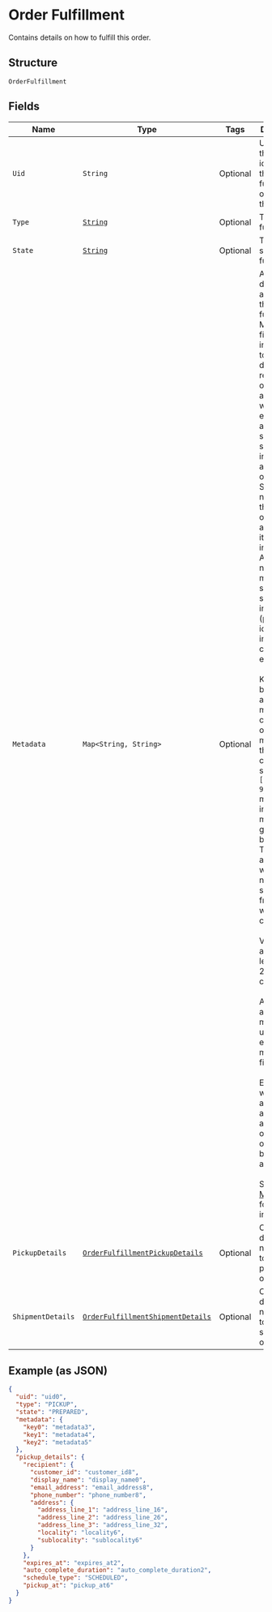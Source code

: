 
# Order Fulfillment

Contains details on how to fulfill this order.

## Structure

`OrderFulfillment`

## Fields

| Name | Type | Tags | Description | Getter |
|  --- | --- | --- | --- | --- |
| `Uid` | `String` | Optional | Unique ID that identifies the fulfillment only within this order. | String getUid() |
| `Type` | [`String`](/doc/models/order-fulfillment-type.md) | Optional | The type of fulfillment. | String getType() |
| `State` | [`String`](/doc/models/order-fulfillment-state.md) | Optional | The current state of this fulfillment. | String getState() |
| `Metadata` | `Map<String, String>` | Optional | Application-defined data attached to this fulfillment. Metadata fields are intended<br>to store descriptive references or associations with an entity in another system or store brief<br>information about the object. Square does not process this field; it only stores and returns it<br>in relevant API calls. Do not use metadata to store any sensitive information (personally<br>identifiable information, card details, etc.).<br><br>Keys written by applications must be 60 characters or less and must be in the character set<br>`[a-zA-Z0-9_-]`. Entries may also include metadata generated by Square. These keys are prefixed<br>with a namespace, separated from the key with a ':' character.<br><br>Values have a max length of 255 characters.<br><br>An application may have up to 10 entries per metadata field.<br><br>Entries written by applications are private and can only be read or modified by the same<br>application.<br><br>See [Metadata](https://developer.squareup.com/docs/build-basics/metadata) for more information. | Map<String, String> getMetadata() |
| `PickupDetails` | [`OrderFulfillmentPickupDetails`](/doc/models/order-fulfillment-pickup-details.md) | Optional | Contains details necessary to fulfill a pickup order. | OrderFulfillmentPickupDetails getPickupDetails() |
| `ShipmentDetails` | [`OrderFulfillmentShipmentDetails`](/doc/models/order-fulfillment-shipment-details.md) | Optional | Contains details necessary to fulfill a shipment order. | OrderFulfillmentShipmentDetails getShipmentDetails() |

## Example (as JSON)

```json
{
  "uid": "uid0",
  "type": "PICKUP",
  "state": "PREPARED",
  "metadata": {
    "key0": "metadata3",
    "key1": "metadata4",
    "key2": "metadata5"
  },
  "pickup_details": {
    "recipient": {
      "customer_id": "customer_id8",
      "display_name": "display_name0",
      "email_address": "email_address8",
      "phone_number": "phone_number8",
      "address": {
        "address_line_1": "address_line_16",
        "address_line_2": "address_line_26",
        "address_line_3": "address_line_32",
        "locality": "locality6",
        "sublocality": "sublocality6"
      }
    },
    "expires_at": "expires_at2",
    "auto_complete_duration": "auto_complete_duration2",
    "schedule_type": "SCHEDULED",
    "pickup_at": "pickup_at6"
  }
}
```

